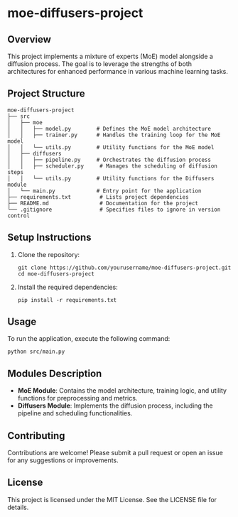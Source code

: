 # moe-diffusers-project

## Overview
This project implements a mixture of experts (MoE) model alongside a diffusion process. The goal is to leverage the strengths of both architectures for enhanced performance in various machine learning tasks.

## Project Structure
```
moe-diffusers-project
├── src
│   ├── moe
│   │   ├── model.py        # Defines the MoE model architecture
│   │   ├── trainer.py      # Handles the training loop for the MoE model
│   │   └── utils.py        # Utility functions for the MoE model
│   ├── diffusers
│   │   ├── pipeline.py     # Orchestrates the diffusion process
│   │   ├── scheduler.py     # Manages the scheduling of diffusion steps
│   │   └── utils.py        # Utility functions for the Diffusers module
│   └── main.py             # Entry point for the application
├── requirements.txt         # Lists project dependencies
├── README.md                # Documentation for the project
└── .gitignore               # Specifies files to ignore in version control
```

## Setup Instructions
1. Clone the repository:
   ```
   git clone https://github.com/yourusername/moe-diffusers-project.git
   cd moe-diffusers-project
   ```

2. Install the required dependencies:
   ```
   pip install -r requirements.txt
   ```

## Usage
To run the application, execute the following command:
```
python src/main.py
```

## Modules Description
- **MoE Module**: Contains the model architecture, training logic, and utility functions for preprocessing and metrics.
- **Diffusers Module**: Implements the diffusion process, including the pipeline and scheduling functionalities.

## Contributing
Contributions are welcome! Please submit a pull request or open an issue for any suggestions or improvements.

## License
This project is licensed under the MIT License. See the LICENSE file for details.